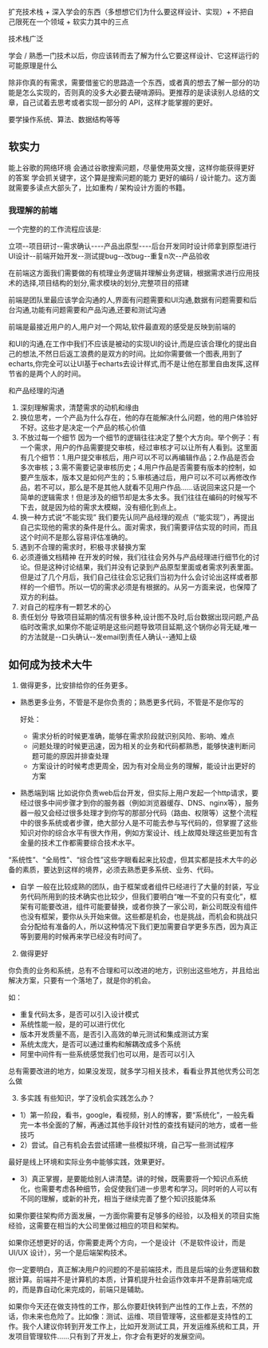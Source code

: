 扩充技术栈 + 深入学会的东西（多想想它们为什么要这样设计、实现）+ 不把自己限死在一个领域 + 软实力其中的三点

技术栈广泛

学会 / 熟悉一门技术以后，你应该转而去了解为什么它要这样设计、它这样运行的可能原理是什么

除非你真的有需求，需要借鉴它的思路造一个东西，或者真的想去了解一部分的功能是怎么实现的，否则真的没多大必要去硬啃源码。更推荐的是读读别人总结的文章，自己试着去思考或者实现一部分的 API，这样才能掌握的更好。

要学操作系统、算法、数据结构等等

## 软实力
能上谷歌的网络环境
会通过谷歌搜索问题，尽量使用英文搜，这样你能获得更好的答案
学会抓关键字，这个算是搜索问题的能力
更好的编码 / 设计能力。这方面就需要多读点大部头了，比如重构 / 架构设计方面的书籍。

### 我理解的前端
一个完整的的工作流程应该是:

立项--项目研讨--需求确认----产品出原型----后台开发同时设计师拿到原型进行UI设计--前端开始开发--测试提bug--改bug--重复n次--产品验收

在前端这方面我们需要做的有梳理业务逻辑并理解业务逻辑，根据需求进行应用技术的选择,项目结构的划分,需求模块的划分,完整项目的搭建

前端是团队里最应该学会沟通的人,界面有问题需要和UI沟通,数据有问题需要和后台沟通,功能有问题需要和产品沟通,还要和测试沟通

前端是最接近用户的人,用户对一个网站,软件最直观的感受是反映到前端的

和UI的沟通,在工作中我们不应该是被动的实现UI的设计,而是应该合理化的提出自己的想法,不然日后返工浪费的是双方的时间。比如你需要做一个图表,用到了echarts,你完全可以让UI基于echarts去设计样式,而不是让他在那里自由发挥,这样节省的是两个人的时间。

和产品经理的沟通

1. 深刻理解需求，清楚需求的动机和缘由
2. 换位思考，一个产品为什么存在，他的存在能解决什么问题，他的用户体验好不好。这些才是决定一个产品的核心价值
3. 不放过每一个细节
因为一个细节的逻辑往往决定了整个大方向。举个例子：有一个需求，用户的作品需要提交审核，经过审核才可以让所有人看到。这里面有几个细节：1.用户提交审核后，用户可以不可以再编辑作品；2.作品是否会多次审核；3.需不需要记录审核历史；4.用户作品是否需要有版本的控制，如要产生版本，版本又是如何产生的；5.审核通过后，用户可以不可以再修改作品，若不可以，那么是不是其他人就看不见用户作品......话说回来这只是一个简单的逻辑需求！但是涉及的细节却是太多太多。我们往往在编码的时候写不下去，就是因为给的需求太模糊，没有细化到点上。
4. 换一种方式说“不能实现”
我们要先认同产品经理的观点（“能实现”），再提出自己实现他的需求的条件是什么。面对需求，我们需要评估实现的时间，而且这个时间不是那么容易评估准确的。
5. 遇到不合理的需求时，积极寻求替换方案
6. 必须遵循文档精神
在开发的时候，我们往往会另外与产品经理进行细节化的讨论。但是这种讨论结果，我们并没有记录到产品原型里面或者需求列表里面。但是过了几个月后，我们自己往往会忘记我们当初为什么会讨论出这样或者那样的一个细节。所以一切的需求必须是有根据的。从另一方面来说，也保障了双方的利益。
7. 对自己的程序有一颗艺术的心
8. 责任划分
导致项目延期的情况有很多种,设计图不及时,后台数据出现问题,产品临时改需求,如果你不能证明是这些问题导致项目延期,这个锅你必背无疑,唯一的方法就是--口头确认--发email到责任人确认--通知上级

## 如何成为技术大牛
1. 做得更多，比安排给你的任务更多。
- 熟悉更多业务，不管是不是你负责的；熟悉更多代码，不管是不是你写的

  好处：
  - 需求分析的时候更准确，能够在需求阶段就识别风险、影响、难点
  - 问题处理的时候更迅速，因为相关的业务和代码都熟悉，能够快速判断问题可能的原因并排查处理
  - 方案设计的时候考虑更周全，因为有对全局业务的理解，能设计出更好的方案

- 熟悉端到端
比如说你负责web后台开发，但实际上用户发起一个http请求，要经过很多中间步骤才到你的服务器（例如浏览器缓存、DNS、nginx等），服务器一般又会经过很多处理才到你写的那部分代码（路由、权限等）这整个流程中的很多系统或者步骤，绝大部分人是不可能去参与写代码的，但掌握了这些知识对你的综合水平有很大作用，例如方案设计、线上故障处理这些更加有含金量的技术工作都需要综合技术水平。

“系统性”、“全局性”、“综合性”这些字眼看起来比较虚，但其实都是技术大牛的必备的素质，要达到这样的境界，必须去熟悉更多系统、业务、代码。

- 自学
一般在比较成熟的团队，由于框架或者组件已经进行了大量的封装，写业务代码所用到的技术确实也比较少，但我们要明白“唯一不变的只有变化”，框架有可能要改进，组件可能要替换，或者你换了一家公司，新公司既没有组件也没有框架，要你从头开始来做。这些都是机会，也是挑战，而机会和挑战只会分配给有准备的人，所以这种情况下我们更加需要自学更多东西，因为真正等到要用的时候再来学已经没有时间了。

2. 做得更好

你负责的业务和系统，总有不合理和可以改进的地方，识别出这些地方，并且给出解决方案，只要有一个落地了，就是你的机会。

如：
- 重复代码太多，是否可以引入设计模式
- 系统性能一般，是的可以进行优化
- 版本开发质量不高，是否引入高效的单元测试和集成测试方案
- 系统太庞大，是否可以通过重构和解耦改成多个系统
- 阿里中间件有一些系统感觉我们也可以用，是否可以引入

总有需要改进的地方，如果没发现，就多学习相关技术，看看业界其他优秀公司怎么做

3. 多实践
有些知识，学了没机会实践怎么办？
- 1）第一阶段，看书，google，看视频，别人的博客，要“系统化”，一般先看完一本书全面的了解，再通过其他手段针对性的查找有疑问的地方，或者一些技巧
- 2）尝试。自己有机会去尝试搭建一些模拟环境，自己写一些测试程序

最好是线上环境和实际业务中能够实践，效果更好。

- 3）真正掌握，是要能给别人讲清楚。讲的时候，既需要将一个知识点系统化，也需要考虑各种细节，会促使我们进一步思考和学习。同时听的人可以有不同的理解，或新的补充，相当于继续完善了整个知识技能体系

如果你要往架构师方面发展，一方面你需要有足够多的经验，以及相关的项目实施经验，这需要在相当的大公司里做过相应的项目和架构。

如果你还想更好的话，你需要走两个方向，一个是设计（不是软件设计，而是 UI/UX 设计），另一个是后端架构技术。

你一定要明白，真正解决用户的问题的不是前端技术，而且是后端的业务逻辑和数据计算。前端并不是计算机的本质，计算机提升社会运作效率并不是靠前端完成的，而是靠自动化来完成的，前端只是辅助。

如果你今天还在做支持性的工作，那么你要赶快转到产出性的工作上去，不然的话，你未来也危险了。比如像：测试、运维、项目管理等，这些都是支持性的工作。我个人建议你转到开发工作上，比如开发测试工具，开发运维系统和工具，开发项目管理软件……只有到了开发上，你才会有更好的发展空间。
